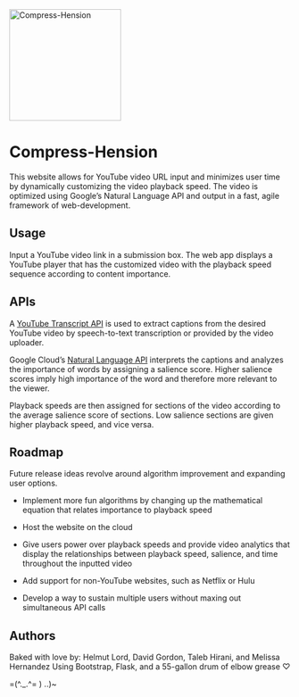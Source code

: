 <img src="https://i.imgur.com/9I5m7rs.gif" alt="Compress-Hension" width="200">

# Compress-Hension
This website allows for YouTube video URL input and minimizes user time by dynamically customizing the video playback speed. The video is optimized using Google’s Natural Language API and output in a fast, agile framework of web-development.

## Usage
Input a YouTube video link in a submission box. The web app displays a YouTube player that has the customized video with the playback speed sequence according to content importance.

## APIs
A [YouTube Transcript API][1] is used to extract captions from the desired YouTube video by speech-to-text transcription or provided by the video uploader.

Google Cloud’s [Natural Language API][2] interprets the captions and analyzes the importance of words by assigning a salience score. Higher salience scores imply high importance of the word and therefore more relevant to the viewer.

Playback speeds are then assigned for sections of the video according to the average salience score of sections. Low salience sections are given higher playback speed, and vice versa.

## Roadmap
Future release ideas revolve around algorithm improvement and expanding user options.

* Implement more fun algorithms by changing up the mathematical equation that relates importance to playback speed

* Host the website on the cloud

* Give users power over playback speeds and provide video analytics that display the relationships between playback speed, salience, and time throughout the inputted video

* Add support for non-YouTube websites, such as Netflix or Hulu

* Develop a way to sustain multiple users without maxing out simultaneous API calls

## Authors
Baked with love by: Helmut Lord, David Gordon, Taleb Hirani, and Melissa Hernandez
Using Bootstrap, Flask, and a 55-gallon drum of elbow grease ♡

=(^._.^= ) ..)~

[1]:https://github.com/jdepoix/youtube-transcript-api
[2]:https://cloud.google.com/natural-language/
